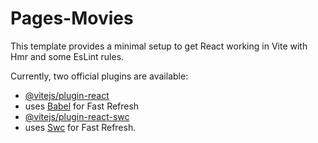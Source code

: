 # Pages-Movies

This template provides a minimal setup to get React working in Vite with Hmr and some EsLint rules.

Currently, two official plugins are available:

- [@vitejs/plugin-react](https://github.com/vitejs/vite-plugin-react/blob/main/packages/plugin-react/Readme.md)
- uses [Babel](https://babeljs.io/) for Fast Refresh
- [@vitejs/plugin-react-swc](https://github.com/vitejs/vite-plugin-react-swc)
- uses [Swc](https://swc.rs/) for Fast Refresh.
